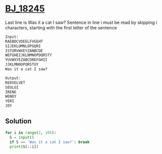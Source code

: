 # [BJ_18245](https://acmicpc.net/problem/18245)

Last line is Was it a cat I saw?
Sentence in line i must be read by skipping i characters, starting with the first letter of the sentence

```txt
Input:
RAEBDCVDEELFVGEHT
SIJEKLUMNLOPGQRI
ISTURVWXEYZANBCDE
WEFGHEIJKLNMNOPDQRSTY
YUVWXYEZABCDREFGHII
JJKLMNOOPQRSTUY
Was it a cat I saw?

Output:
REDVELVET
SEULGI
IRENE
WENDY
YERI
JOY
```

## Solution

```py
for i in range(2, 105):
  S = input()
  if S == 'Was it a cat I saw?': break
  print(S[::i])
```
